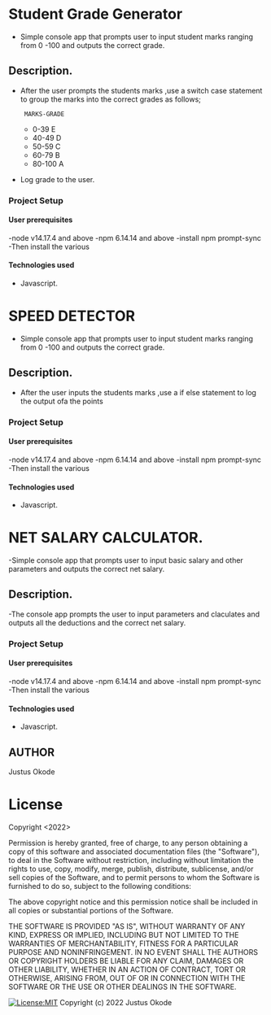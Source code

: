 
# Student Grade Generator
- Simple console app that prompts user to input student marks ranging from 0 -100 and outputs the correct grade.

## Description.
- After the user prompts the students marks ,use a switch case statement to group the marks into the correct grades as follows;

       MARKS-GRADE
    -  0-39    E
    -  40-49   D
    -  50-59   C
    -  60-79   B
    -  80-100  A
- Log grade to the user.    

### Project Setup
#### User prerequisites
-node v14.17.4 and above
-npm 6.14.14 and above
-install npm prompt-sync
-Then install the various 
#### Technologies used
- Javascript.

# SPEED DETECTOR
- Simple console app that prompts user to input student marks ranging from 0 -100 and outputs the correct grade.


## Description.
- After the user inputs the students marks ,use a if else statement to log the output ofa the points

### Project Setup
#### User prerequisites
-node v14.17.4 and above
-npm 6.14.14 and above
-install npm prompt-sync
-Then install the various 
#### Technologies used
- Javascript.

  

# NET SALARY CALCULATOR.
-Simple console app that prompts user to input basic salary and other parameters and outputs the correct net salary.

## Description.
-The console app prompts the user to input parameters and claculates and outputs all the deductions and the correct net salary.
### Project Setup
#### User prerequisites
-node v14.17.4 and above
-npm 6.14.14 and above
-install npm prompt-sync
-Then install the various 
#### Technologies used
- Javascript.


## AUTHOR
Justus Okode


# License
Copyright <2022> <Justus Okode>

Permission is hereby granted, free of charge, to any person obtaining a copy of this software and associated documentation files (the "Software"), to deal in the Software without restriction, including without limitation the rights to use, copy, modify, merge, publish, distribute, sublicense, and/or sell copies of the Software, and to permit persons to whom the Software is furnished to do so, subject to the following conditions:

The above copyright notice and this permission notice shall be included in all copies or substantial portions of the Software.

THE SOFTWARE IS PROVIDED "AS IS", WITHOUT WARRANTY OF ANY KIND, EXPRESS OR IMPLIED, INCLUDING BUT NOT LIMITED TO THE WARRANTIES OF MERCHANTABILITY, FITNESS FOR A PARTICULAR PURPOSE AND NONINFRINGEMENT. IN NO EVENT SHALL THE AUTHORS OR COPYRIGHT HOLDERS BE LIABLE FOR ANY CLAIM, DAMAGES OR OTHER LIABILITY, WHETHER IN AN ACTION OF CONTRACT, TORT OR OTHERWISE, ARISING FROM, OUT OF OR IN CONNECTION WITH THE SOFTWARE OR THE USE OR OTHER DEALINGS IN THE SOFTWARE.


[![License:MIT](https://img.shields.io/badge/License-MIT-yellow.svg)](https://opensource.org/licenses/MIT)
Copyright (c) 2022 Justus Okode
